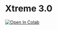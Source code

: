 # Xtreme 3.0



[![Open In Colab](https://colab.research.google.com/assets/colab-badge.svg)](https://colab.research.google.com/github/monsterhunters/codemaster/blob/dev/Xtreme_3.0.ipynb)
